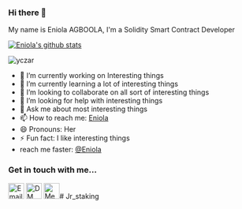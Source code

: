 ### Hi there 👋

<!--
**Eniola/Eniola** is a ✨ _special_ ✨ repository because its `README.md` (this file) appears on your GitHub profile.-->

My name is Eniola AGBOOLA, I'm a Solidity Smart Contract Developer

[![Eniola's github stats](https://github-readme-stats.vercel.app/api?username=eniola4031&show_icons=true&theme=radical&hide=stars)](https://github.com/eniola4031/)<p><img align="center" src="https://github-readme-streak-stats.herokuapp.com/?user=Eniola&" alt="yczar" /></p>


- 🔭 I’m currently working on Interesting things
- 🌱 I’m currently learning a lot of interesting things
- 👯 I’m looking to collaborate on all sort of interesting things
- 🤔 I’m looking for help with interesting things
- 💬 Ask me about most interesting things
- 📫 How to reach me: [Eniola](https://twitter.com/agboolaenny)
- 😄 Pronouns: Her
- ⚡ Fun fact: I like interesting things
- reach me faster: [@Eniola](https://twitter.com/agboolaenny)


### Get in touch with me...

[<img src='https://image.flaticon.com/icons/svg/2965/2965306.svg' width='32' title='Email Me!'>](mailto://agboola.eniola4031@gmail.com)
[<img src='https://image.flaticon.com/icons/svg/1409/1409937.svg' width='32' title='DM Me!'>](https://twitter.com/agboolaenny)
[<img src='https://image.flaticon.com/icons/svg/1409/1409945.svg' width='32' title='Message Me!'>](https://www.linkedin.com/in/eniola-agboola/)# Jr_staking
